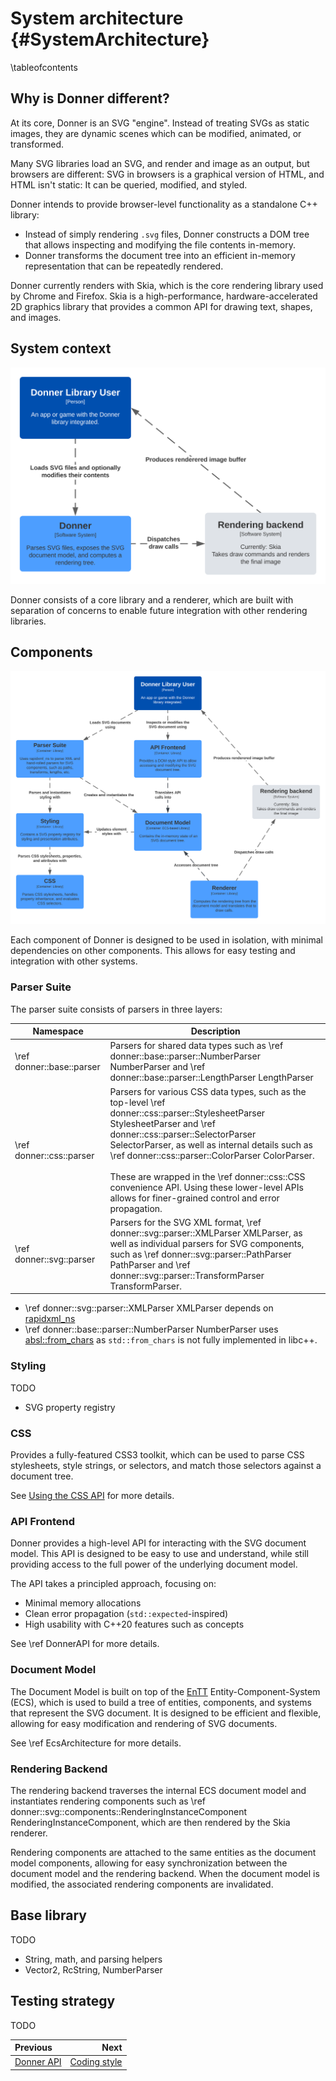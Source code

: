 # System architecture {#SystemArchitecture}

\tableofcontents

## Why is Donner different?

At its core, Donner is an SVG "engine". Instead of treating SVGs as static images, they are dynamic scenes which can be modified, animated, or transformed.

Many SVG libraries load an SVG, and render and image as an output, but browsers are different: SVG in browsers is a graphical version of HTML, and HTML isn't static: It can be queried, modified, and styled.

Donner intends to provide browser-level functionality as a standalone C++ library:

- Instead of simply rendering `.svg` files, Donner constructs a DOM tree that allows inspecting and modifying the file contents in-memory.
- Donner transforms the document tree into an efficient in-memory representation that can be repeatedly rendered.

Donner currently renders with Skia, which is the core rendering library used by Chrome and Firefox. Skia is a high-performance, hardware-accelerated 2D graphics library that provides a common API for drawing text, shapes, and images.

## System context

![System context diagram, Donner SVG Library](/docs/img/arch_system_context.svg)

Donner consists of a core library and a renderer, which are built with separation of concerns to enable future integration with other rendering libraries.

## Components

![Container diagram, Donner SVG Library](/docs/img/arch_container.svg)

Each component of Donner is designed to be used in isolation, with minimal dependencies on other components. This allows for easy testing and integration with other systems.

### Parser Suite

The parser suite consists of parsers in three layers:

| Namespace                 | Description                                                                                                                                                                                                                                                                                                                                                                                                                           |
| ------------------------- | ------------------------------------------------------------------------------------------------------------------------------------------------------------------------------------------------------------------------------------------------------------------------------------------------------------------------------------------------------------------------------------------------------------------------------------- |
| \ref donner::base::parser | Parsers for shared data types such as \ref donner::base::parser::NumberParser NumberParser and \ref donner::base::parser::LengthParser LengthParser                                                                                                                                                                                                                                                                                   |
| \ref donner::css::parser  | Parsers for various CSS data types, such as the top-level \ref donner::css::parser::StylesheetParser StylesheetParser and \ref donner::css::parser::SelectorParser SelectorParser, as well as internal details such as \ref donner::css::parser::ColorParser ColorParser.<br><br>These are wrapped in the \ref donner::css::CSS convenience API. Using these lower-level APIs allows for finer-grained control and error propagation. |
| \ref donner::svg::parser  | Parsers for the SVG XML format, \ref donner::svg::parser::XMLParser XMLParser, as well as individual parsers for SVG components, such as \ref donner::svg::parser::PathParser PathParser and \ref donner::svg::parser::TransformParser TransformParser.                                                                                                                                                                               |

- \ref donner::svg::parser::XMLParser XMLParser depends on [rapidxml_ns](https://github.com/svgpp/rapidxml_ns)
- \ref donner::base::parser::NumberParser NumberParser uses [absl::from_chars](https://abseil.io/about/design/charconv) as `std::from_chars` is not fully implemented in libc++.

### Styling

TODO

- SVG property registry

### CSS

Provides a fully-featured CSS3 toolkit, which can be used to parse CSS stylesheets, style strings, or selectors, and match those selectors against a document tree.

See [Using the CSS API](DonnerAPI.html#using-the-css-api) for more details.

### API Frontend

Donner provides a high-level API for interacting with the SVG document model. This API is designed to be easy to use and understand, while still providing access to the full power of the underlying document model.

The API takes a principled approach, focusing on:

- Minimal memory allocations
- Clean error propagation (`std::expected`-inspired)
- High usability with C++20 features such as concepts

See \ref DonnerAPI for more details.

### Document Model

The Document Model is built on top of the [EnTT](https://github.com/skypjack/entt) Entity-Component-System (ECS), which is used to build a tree of entities, components, and systems that represent the SVG document. It is designed to be efficient and flexible, allowing for easy modification and rendering of SVG documents.

See \ref EcsArchitecture for more details.

### Rendering Backend

The rendering backend traverses the internal ECS document model and instantiates rendering components such as \ref donner::svg::components::RenderingInstanceComponent RenderingInstanceComponent, which are then rendered by the Skia renderer.

Rendering components are attached to the same entities as the document model components, allowing for easy synchronization between the document model and the rendering backend. When the document model is modified, the associated rendering components are invalidated.

## Base library

TODO

- String, math, and parsing helpers
- Vector2, RcString, NumberParser

## Testing strategy

TODO

<div class="section_buttons">

| Previous                     |                             Next |
| :--------------------------- | -------------------------------: |
| [Donner API](DonnerAPI.html) | [Coding style](CodingStyle.html) |

</div>
